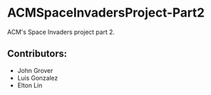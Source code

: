 # ACMSpaceInvadersProject-Part2
ACM's Space Invaders project part 2.

## Contributors:
- John Grover
- Luis Gonzalez
- Elton Lin

